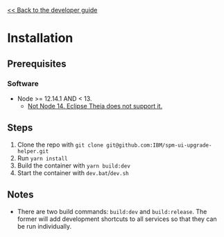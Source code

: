 [<< Back to the developer guide](../developer_guide.md)

# Installation

## Prerequisites

### Software

- Node >= 12.14.1 AND < 13.
    - [Not Node 14. Eclipse Theia does not support it.](https://www.gitmemory.com/issue/eclipse-theia/theia/8920/754781284)

## Steps

1. Clone the repo with `git clone git@github.com:IBM/spm-ui-upgrade-helper.git`
2. Run `yarn install`
3. Build the container with `yarn build:dev`
4. Start the container with `dev.bat`/`dev.sh`

## Notes

- There are two build commands: `build:dev` and `build:release`. The former will add development shortcuts to all services so that they can be run individually.
